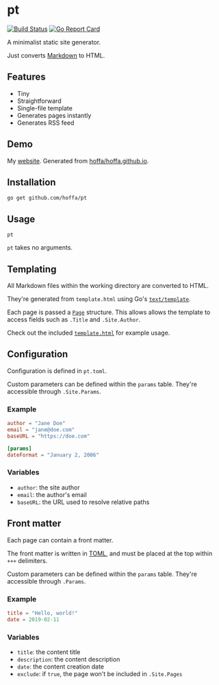 # pt

[![Build Status](https://travis-ci.org/hoffa/pt.svg?branch=master)](https://travis-ci.org/hoffa/pt) [![Go Report Card](https://goreportcard.com/badge/github.com/hoffa/pt)](https://goreportcard.com/report/github.com/hoffa/pt)

A minimalist static site generator.

Just converts [Markdown](https://daringfireball.net/projects/markdown/syntax) to HTML.

## Features

- Tiny
- Straightforward
- Single-file template
- Generates pages instantly
- Generates RSS feed

## Demo

My [website](https://rehn.me). Generated from [hoffa/hoffa.github.io](https://github.com/hoffa/hoffa.github.io).

## Installation

```shell
go get github.com/hoffa/pt
```

## Usage

```shell
pt
```

`pt` takes no arguments.

## Templating

All Markdown files within the working directory are converted to HTML.

They're generated from `template.html` using Go's [`text/template`](https://golang.org/pkg/text/template/).

Each page is passed a [`Page`](https://github.com/hoffa/pt/blob/5b150b52d5856ecadbab6b5ff1fbcc33f2af832e/pt.go#L38-L46) structure. This allows allows the template to access fields such as `.Title` and `.Site.Author`.

Check out the included [`template.html`](template.html) for example usage.

## Configuration

Configuration is defined in `pt.toml`.

Custom parameters can be defined within the `params` table. They're accessible through `.Site.Params`.

### Example

```toml
author = "Jane Doe"
email = "jane@doe.com"
baseURL = "https://doe.com"

[params]
dateFormat = "January 2, 2006"
```

### Variables

- `author`: the site author
- `email`: the author's email
- `baseURL`: the URL used to resolve relative paths

## Front matter

Each page can contain a front matter. 

The front matter is written in [TOML](https://github.com/toml-lang/toml), and must be placed at the top within `+++` delimiters.

Custom parameters can be defined within the `params` table. They're accessible through `.Params`.

### Example

```toml
title = "Hello, world!"
date = 2019-02-11
```

### Variables

- `title`: the content title
- `description`: the content description
- `date`: the content creation date
- `exclude`: if `true`, the page won't be included in `.Site.Pages`
